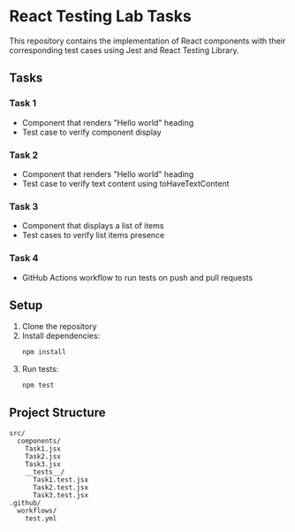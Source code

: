 # React Testing Lab Tasks

This repository contains the implementation of React components with their corresponding test cases using Jest and React Testing Library.

## Tasks

### Task 1
- Component that renders "Hello world" heading
- Test case to verify component display

### Task 2
- Component that renders "Hello world" heading
- Test case to verify text content using toHaveTextContent

### Task 3
- Component that displays a list of items
- Test cases to verify list items presence

### Task 4
- GitHub Actions workflow to run tests on push and pull requests

## Setup

1. Clone the repository
2. Install dependencies:
   ```bash
   npm install
   ```
3. Run tests:
   ```bash
   npm test
   ```

## Project Structure
```
src/
  components/
    Task1.jsx
    Task2.jsx
    Task3.jsx
    __tests__/
      Task1.test.jsx
      Task2.test.jsx
      Task3.test.jsx
.github/
  workflows/
    test.yml
```
